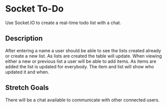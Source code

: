 # Socket To-Do

Use Socket.IO to create a real-time todo list with a chat.

## Description

After entering a name a user should be able to see the lists created already or create a new list.
As lists are created the table will update. When viewing either a new or previous list a user will be able to add items.
As items are added the list is updated for everybody. The item and list will show who updated it and when.

## Stretch Goals

There will be a chat available to communicate with other connected users.